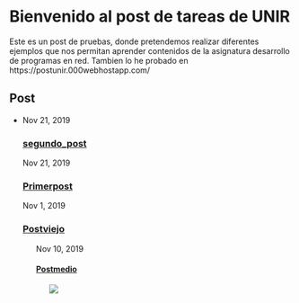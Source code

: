<html>
<body>

<h1>Bienvenido al post de tareas de UNIR</h1>
<p>Este es un post de pruebas, donde pretendemos realizar diferentes ejemplos que nos permitan aprender contenidos de la asignatura desarrollo de programas en red. Tambien lo he probado en https://postunir.000webhostapp.com/ </p>

</body>
</html>

<h2 class="post-list-heading">Post</h2>
	<ul class"post-list"><li>
<span class="post-meta">Nov 21, 2019</span>
<h3>
	<a class="post-link" href="_posts/2019-11-21-segundo_post.md">
	segundo_post
	</a>
</h3></li>

<span class="post-meta">Nov 21, 2019</span>
<h3>
	<a class="post-link" href="_posts/2019-11-21-primerpost.md">
	Primerpost
	</a>
</h3></li>
<span class="post-meta">Nov 1, 2019</span>
<h3>
	<a class="post-link" href="_posts/2019-11-01-PostViejo.md">
	Postviejo
	</a>
</h3></li><ul>
	
<span class="post-meta">Nov 10, 2019</span>
<h4>
	<a class="post-link" href="_posts/2019-11-10-postmedio.md">
	Postmedio
	</a>
</h4></li><ul>
<img src="images/Monigote-OK.jpg" />
</div>
</body>
</html>

